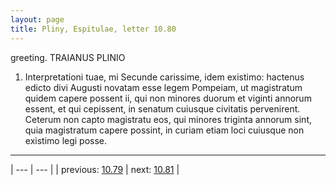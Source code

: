 ```yaml
---
layout: page
title: Pliny, Espitulae, letter 10.80
---
```


greeting. TRAIANUS PLINIO



1. Interpretationi tuae, mi Secunde carissime, idem existimo: hactenus edicto divi Augusti novatam esse legem Pompeiam, ut magistratum quidem capere possent ii, qui non minores duorum et viginti annorum essent, et qui cepissent, in senatum cuiusque civitatis pervenirent. Ceterum non capto magistratu eos, qui minores triginta annorum sint, quia magistratum capere possint, in curiam etiam loci cuiusque non existimo legi posse.



---

| --- | --- |
| previous: [10.79](../10.79/) | next: [10.81](../10.81/) |